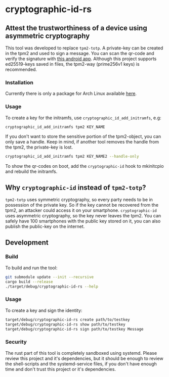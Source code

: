 # cryptographic-id-rs

## Attest the trustworthiness of a device using asymmetric cryptography

This tool was developed to replace `tpm2-totp`. A private-key can be created in the tpm2 and used to sign a message. You can scan the qr-code and verify the signature with [this android app](https://gitlab.com/cryptographic_id/cryptographic-id-flutter/). Although this project supports ed25519-keys saved in files, the tpm2-way (prime256v1 keys) is recommended.

### Installation

Currently there is only a package for Arch Linux available [here](https://aur.archlinux.org/packages/cryptographic-id-rs).

### Usage

To create a key for the initramfs, use `cryptographic_id_add_initramfs`, e.g:

```bash
cryptographic_id_add_initramfs tpm2 KEY_NAME
```

If you don't want to store the sensitive portion of the tpm2-object, you can only save a handle. Keep in mind, if another tool removes the handle from the tpm2, the private-key is lost.
```bash
cryptographic_id_add_initramfs tpm2 KEY_NAME2 --handle-only
```

To show the qr-codes on boot, add the `cryptographic-id` hook to mkinitcpio and rebuild the initramfs.

## Why `cryptographic-id` instead of `tpm2-totp`?

`tpm2-totp` uses symmetric cryptography, so every party needs to be in possession of the private key. So if the key cannot be recovered from the tpm2, an attacker could access it on your smartphone. `cryptographic-id` uses asymmetric cryptography, so the key never leaves the tpm2. You can safely have 100 smartphones with the public key stored on it, you can also publish the public-key on the internet.

## Development

### Build

To build and run the tool:
```bash
git submodule update --init --recursive
cargo build --release
./target/debug/cryptographic-id-rs --help
```

### Usage

To create a key and sign the identity:
```bash
target/debug/cryptographic-id-rs create path/to/testkey
target/debug/cryptographic-id-rs show path/to/testkey
target/debug/cryptographic-id-rs sign path/to/testkey Message
```

### Security

The rust part of this tool is completely sandboxed using systemd. Please review this project and it's dependencies, but it should be enough to review the shell-scripts and the systemd-service files, if you don't have enough time and don't trust this project or it's dependencies.

